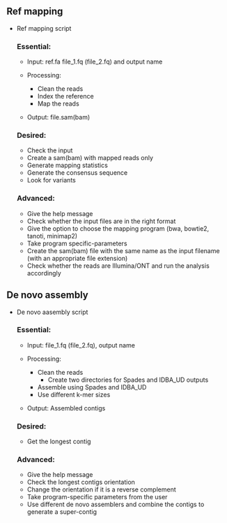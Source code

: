 ## Ref mapping

- Ref mapping script
	### Essential: 
	- Input: ref.fa file_1.fq (file_2.fq) and output name

	- Processing: 
		- Clean the reads
		- Index the reference
		- Map the reads
	- Output: file.sam(bam)
 
	  
	### Desired: 
	- Check the input
	- Create a sam(bam) with mapped reads only
	- Generate mapping statistics
	- Generate the consensus sequence
	- Look for variants


	### Advanced:
	- Give the help message
	- Check whether the input files are in the right format
	- Give the option to choose the mapping program (bwa, bowtie2, tanoti, minimap2)
 	- Take program specific-parameters
	- Create the sam(bam) file with the same name as the input filename (with an appropriate file extension)
	- Check whether the reads are Illumina/ONT and run the analysis accordingly


## De novo assembly 

- De novo aasembly script
	### Essential: 
	- Input: file_1.fq (file_2.fq), output name

	- Processing: 
		- Clean the reads
    		- Create two directories for Spades and IDBA_UD outputs
		- Assemble using Spades and IDBA_UD
		- Use different k-mer sizes
    
	- Output: Assembled contigs
 
	  
	### Desired: 
	- Get the longest contig


	### Advanced:
	- Give the help message
	- Check the longest contigs orientation
	- Change the orientation if it is a reverse complement
	- Take program-specific parameters from the user
	- Use different de novo assemblers and combine the contigs to generate a super-contig
